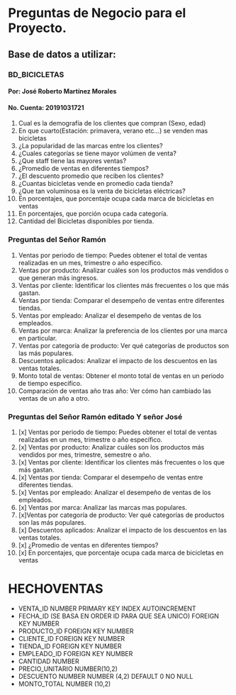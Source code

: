 # Preguntas de Negocio para el Proyecto.
## Base de datos a utilizar:
### BD_BICICLETAS


#### Por: José Roberto Martínez Morales 
#### No. Cuenta: 20191031721

1. Cual es la demografía de los clientes que compran (Sexo, edad) 
2. En que cuarto(Estación: primavera, verano etc...) se venden mas bicicletas
3. ¿La popularidad de las marcas entre los clientes?
4. ¿Cuales categorías se tiene mayor volúmen de venta?
5. ¿Que staff tiene las mayores ventas?
6. ¿Promedio de ventas en diferentes tiempos?
7. ¿El descuento promedio que reciben los clientes?
8. ¿Cuantas bicicletas vende en promedio cada tienda?
9. ¿Que tan voluminosa es la venta de bicicletas eléctricas?
10. En porcentajes, que porcentaje ocupa cada marca de bicicletas en ventas
11. En porcentajes, que porción ocupa cada categoría. 
12. Cantidad del Bicicletas disponibles por tienda.


### Preguntas del Señor Ramón
1. Ventas por periodo de tiempo: Puedes obtener el total de ventas realizadas en un mes, trimestre o año específico.
2. Ventas por producto: Analizar cuáles son los productos más vendidos o que generan más ingresos.
3. Ventas por cliente: Identificar los clientes más frecuentes o los que más gastan.
4. Ventas por tienda: Comparar el desempeño de ventas entre diferentes tiendas.
5. Ventas por empleado: Analizar el desempeño de ventas de los empleados.
6. Ventas por marca: Analizar la preferencia de los clientes por una marca en particular.
7. Ventas por categoría de producto: Ver qué categorías de productos son las más populares.
8. Descuentos aplicados: Analizar el impacto de los descuentos en las ventas totales.
9. Monto total de ventas: Obtener el monto total de ventas en un periodo de tiempo específico.
10. Comparación de ventas año tras año: Ver cómo han cambiado las ventas de un año a otro.


### Preguntas del Señor Ramón editado Y señor José
1. [x] Ventas por periodo de tiempo: Puedes obtener el total de ventas realizadas en un mes, trimestre o año específico.
2. [x] Ventas por producto: Analizar cuáles son los productos más vendidos por mes, trimestre, semestre o año.
3. [x] Ventas por cliente: Identificar los clientes más frecuentes o los que más gastan.
4. [x] Ventas por tienda: Comparar el desempeño de ventas entre diferentes tiendas.
5. [x] Ventas por empleado: Analizar el desempeño de ventas de los empleados.
6. [x] Ventas por marca: Analizar las marcas mas populares.
7. [x]Ventas por categoría de producto: Ver qué categorías de productos son las más populares.
8. [x] Descuentos aplicados: Analizar el impacto de los descuentos en las ventas totales.
9. [x] ¿Promedio de ventas en diferentes tiempos?
10. [x] En porcentajes, que porcentaje ocupa cada marca de bicicletas en ventas


# HECHOVENTAS
* VENTA_ID NUMBER PRIMARY KEY INDEX AUTOINCREMENT 
*  FECHA_ID (SE BASA EN ORDER ID PARA QUE SEA UNICO) FOREIGN KEY NUMBER
* PRODUCTO_ID FOREIGN KEY NUMBER 
* CLIENTE_ID FOREIGN KEY NUMBER
* TIENDA_ID FOREIGN KEY NUMBER
* EMPLEADO_ID FOREIGN KEY NUMBER
* CANTIDAD NUMBER
* PRECIO_UNITARIO NUMBER(10,2)
* DESCUENTO NUMBER NUMBER (4,2) DEFAULT 0 NO NULL
* MONTO_TOTAL NUMBER (10,2) 

